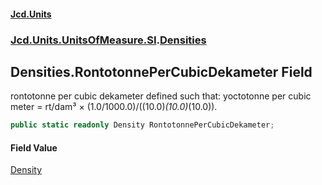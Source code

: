 #### [Jcd.Units](index.md 'index')

### [Jcd.Units.UnitsOfMeasure.SI](Jcd.Units.UnitsOfMeasure.SI.md 'Jcd.Units.UnitsOfMeasure.SI').[Densities](Densities.md 'Jcd.Units.UnitsOfMeasure.SI.Densities')

## Densities.RontotonnePerCubicDekameter Field

rontotonne per cubic dekameter defined such that: yoctotonne per cubic meter = rt/dam³ ×
(1.0/1000.0)/((10.0)*(10.0)*(10.0)).

```csharp
public static readonly Density RontotonnePerCubicDekameter;
```

#### Field Value

[Density](Density.md 'Jcd.Units.UnitTypes.Density')